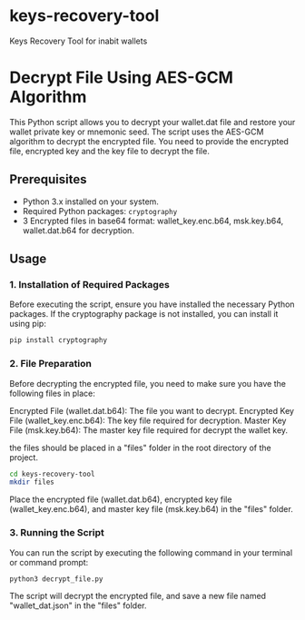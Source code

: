 # keys-recovery-tool

Keys Recovery Tool for inabit wallets

# Decrypt File Using AES-GCM Algorithm

This Python script allows you to decrypt your wallet.dat file and restore your wallet private key or mnemonic seed. The script uses the AES-GCM algorithm to decrypt the encrypted file. You need to provide the encrypted file, encrypted key and the key file to decrypt the file.

## Prerequisites

- Python 3.x installed on your system.
- Required Python packages: `cryptography`
- 3 Encrypted files in base64 format: wallet_key.enc.b64, msk.key.b64, wallet.dat.b64 for decryption.

## Usage

### 1. Installation of Required Packages

Before executing the script, ensure you have installed the necessary Python packages.
If the cryptography package is not installed, you can install it using pip:

```bash
pip install cryptography
```

### 2. File Preparation

Before decrypting the encrypted file, you need to make sure you have the following files in place:

Encrypted File (wallet.dat.b64): The file you want to decrypt.
Encrypted Key File (wallet_key.enc.b64): The key file required for decryption.
Master Key File (msk.key.b64): The master key file required for decrypt the wallet key.

the files should be placed in a "files" folder in the root directory of the project.

```bash
cd keys-recovery-tool
mkdir files
```

Place the encrypted file (wallet.dat.b64), encrypted key file (wallet_key.enc.b64), and master key file (msk.key.b64) in the "files" folder.

### 3. Running the Script

You can run the script by executing the following command in your terminal or command prompt:

```bash
python3 decrypt_file.py
```

The script will decrypt the encrypted file, and save a new file named "wallet_dat.json" in the "files" folder.
